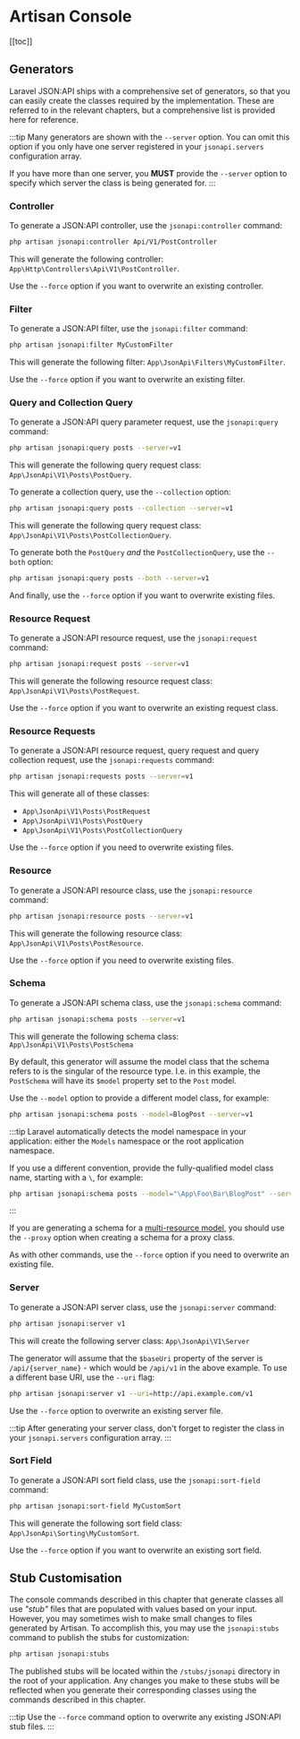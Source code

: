 # Artisan Console

[[toc]]

## Generators

Laravel JSON:API ships with a comprehensive set of generators, so that
you can easily create the classes required by the implementation.
These are referred to in the relevant chapters, but a comprehensive
list is provided here for reference.

:::tip
Many generators are shown with the `--server` option. You can omit this
option if you only have one server registered in your `jsonapi.servers`
configuration array.

If you have more than one server, you **MUST** provide the `--server`
option to specify which server the class is being generated for.
:::

### Controller

To generate a JSON:API controller, use the `jsonapi:controller` command:

```bash
php artisan jsonapi:controller Api/V1/PostController
```

This will generate the following controller:
`App\Http\Controllers\Api\V1\PostController`.

Use the `--force` option if you want to overwrite an existing controller.

### Filter

To generate a JSON:API filter, use the `jsonapi:filter` command:

```bash
php artisan jsonapi:filter MyCustomFilter
```

This will generate the following filter:
`App\JsonApi\Filters\MyCustomFilter`.

Use the `--force` option if you want to overwrite an existing filter.

### Query and Collection Query

To generate a JSON:API query parameter request, use the `jsonapi:query` command:

```bash
php artisan jsonapi:query posts --server=v1
```

This will generate the following query request class:
`App\JsonApi\V1\Posts\PostQuery`.

To generate a collection query, use the `--collection` option:

```bash
php artisan jsonapi:query posts --collection --server=v1
```

This will generate the following query request class:
`App\JsonApi\V1\Posts\PostCollectionQuery`.

To generate both the `PostQuery` *and* the `PostCollectionQuery`, use the
`--both` option:

```bash
php artisan jsonapi:query posts --both --server=v1
```

And finally, use the `--force` option if you want to overwrite existing
files.

### Resource Request

To generate a JSON:API resource request, use the `jsonapi:request` command:

```bash
php artisan jsonapi:request posts --server=v1
```

This will generate the following resource request class:
`App\JsonApi\V1\Posts\PostRequest`.

Use the `--force` option if you want to overwrite an existing request class.

### Resource Requests

To generate a JSON:API resource request, query request and query collection
request, use the `jsonapi:requests` command:

```bash
php artisan jsonapi:requests posts --server=v1
```

This will generate all of these classes:

- `App\JsonApi\V1\Posts\PostRequest`
- `App\JsonApi\V1\Posts\PostQuery`
- `App\JsonApi\V1\Posts\PostCollectionQuery`

Use the `--force` option if you need to overwrite existing files.

### Resource

To generate a JSON:API resource class, use the `jsonapi:resource` command:

```bash
php artisan jsonapi:resource posts --server=v1
```

This will generate the following resource class:
`App\JsonApi\V1\Posts\PostResource`.

Use the `--force` option if you need to overwrite existing files.

### Schema

To generate a JSON:API schema class, use the `jsonapi:schema` command:

```bash
php artisan jsonapi:schema posts --server=v1
```

This will generate the following schema class:
`App\JsonApi\V1\Posts\PostSchema`

By default, this generator will assume the model class that the schema
refers to is the singular of the resource type. I.e. in this example,
the `PostSchema` will have its `$model` property set to the `Post` model.

Use the `--model` option to provide a different model class, for example:

```bash
php artisan jsonapi:schema posts --model=BlogPost --server=v1
```

:::tip
Laravel automatically detects the model namespace in your application:
either the `Models` namespace or the root application namespace.

If you use a different convention, provide the fully-qualified model
class name, starting with a `\`, for example:

```bash
php artisan jsonapi:schema posts --model="\App\Foo\Bar\BlogPost" --server=v1
```
:::

If you are generating a schema for a [multi-resource model](./proxies.md),
you should use the `--proxy` option when creating a schema for a proxy class.

As with other commands, use the `--force` option if you need to overwrite
an existing file.

### Server

To generate a JSON:API server class, use the `jsonapi:server` command:

```bash
php artisan jsonapi:server v1
```

This will create the following server class:
`App\JsonApi\V1\Server`

The generator will assume that the `$baseUri` property of the server is
`/api/{server_name}` - which would be `/api/v1` in the above example.
To use a different base URI, use the `--uri` flag:

```bash
php artisan jsonapi:server v1 --uri=http://api.example.com/v1
```

Use the `--force` option to overwrite an existing server file.

:::tip
After generating your server class, don't forget to register the class
in your `jsonapi.servers` configuration array.
:::

### Sort Field

To generate a JSON:API sort field class, use the `jsonapi:sort-field` command:

```bash
php artisan jsonapi:sort-field MyCustomSort
```

This will generate the following sort field class:
`App\JsonApi\Sorting\MyCustomSort`.

Use the `--force` option if you want to overwrite an existing sort field.

## Stub Customisation

The console commands described in this chapter that generate classes all
use *"stub"* files that are populated with values based on your input.
However, you may sometimes wish to make small changes to files generated
by Artisan. To accomplish this, you may use the `jsonapi:stubs` command to
publish the stubs for customization:

```bash
php artisan jsonapi:stubs
```

The published stubs will be located within the `/stubs/jsonapi` directory in
the root of your application. Any changes you make to these stubs will be
reflected when you generate their corresponding classes using the
commands described in this chapter.

:::tip
Use the `--force` command option to overwrite any existing JSON:API stub
files.
:::
